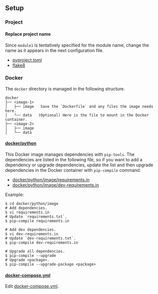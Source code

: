 ## Setup

### Project

#### Replace project name

Since `module1` is tentatively specified for the module name, change the name as
it appears in the next configuration file.

- [pyproject.toml](pyproject.toml)
- [flake8](flake8)

### Docker

The `docker` directory is managed in the following structure.

```
docker
├── <image-1>
│   ├── image   Save the `Dockerfile` and any files the image needs here.
│   └── data   (Optional) Here is the file to mount in the Docker container.
├── <image-2>
│   ├── image 
│   └── data
```

#### [docker/python](docker/python)

This Docker image manages dependencies with `pip-tools`.
The dependencies are listed in the following file, so if you want to add a
dependency or upgrade dependencies, update the list and then upgrade
dependencies in the Docker container with `pip-compile` command.

- [docker/python/image/requirements.in](docker/python/image/requirements.in)
- [docker/python/image/dev-requirements.in](docker/python/image/dev-requirements.in)

Example:

```shell
$ cd docker/python/image
# Add dependencies.
$ vi requirements.in
# Update `requirements.txt`.
$ pip-compile requirements.in

# Add dev dependencies.
$ vi dev-requirements.in
# Update `dev-requirements.txt`.
$ pip-compile dev-requirements.in

# Upgrade all dependencies.
$ pip-compile --upgrade
# Upgrade <package>.
$ pip-compile --upgrade-package <package>
```

#### [docker-compose.yml](docker-compose.yml)

Edit [docker-compose.yml](docker-compose.yml).
